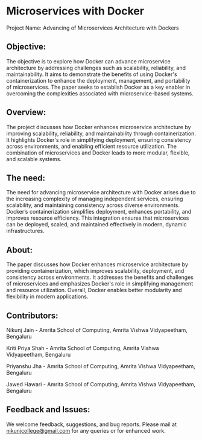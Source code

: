 #  Microservices with Docker

Project Name: Advancing of Microservices Architecture with Dockers

## Objective:
The objective  is to explore how Docker can advance microservice architecture by addressing challenges such as scalability, reliability, and maintainability. It aims to demonstrate the benefits of using Docker's containerization to enhance the deployment, management, and portability of microservices. The paper seeks to establish Docker as a key enabler in overcoming the complexities associated with microservice-based systems.

## Overview:
The project discusses how Docker enhances microservice architecture by improving scalability, reliability, and maintainability through containerization. It highlights Docker's role in simplifying deployment, ensuring consistency across environments, and enabling efficient resource utilization. The combination of microservices and Docker leads to more modular, flexible, and scalable systems.

## The need:
The need for advancing microservice architecture with Docker arises due to the increasing complexity of managing independent services, ensuring scalability, and maintaining consistency across diverse environments. Docker’s containerization simplifies deployment, enhances portability, and improves resource efficiency. This integration ensures that microservices can be deployed, scaled, and maintained effectively in modern, dynamic infrastructures.

## About:
The paper discusses how Docker enhances microservice architecture by providing containerization, which improves scalability, deployment, and consistency across environments. It addresses the benefits and challenges of microservices and emphasizes Docker's role in simplifying management and resource utilization. Overall, Docker enables better modularity and flexibility in modern applications.

## Contributors:
Nikunj Jain - Amrita School of Computing, Amrita Vishwa Vidyapeetham, Bengaluru

Kriti Priya Shah - Amrita School of Computing, Amrita Vishwa Vidyapeetham, Bengaluru

Priyanshu Jha - Amrita School of Computing, Amrita Vishwa Vidyapeetham, Bengaluru

Jawed Hawari - Amrita School of Computing, Amrita Vishwa Vidyapeetham, Bengaluru

## Feedback and Issues:
We welcome feedback, suggestions, and bug reports. Please mail at nikunjcollege@gmail.com for any queries or for enhanced work.
